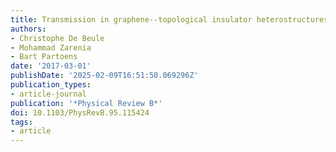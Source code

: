 ```yaml
---
title: Transmission in graphene--topological insulator heterostructures
authors:
- Christophe De Beule
- Mohammad Zarenia
- Bart Partoens
date: '2017-03-01'
publishDate: '2025-02-09T16:51:50.069296Z'
publication_types:
- article-journal
publication: '*Physical Review B*'
doi: 10.1103/PhysRevB.95.115424
tags:
- article
---
```

